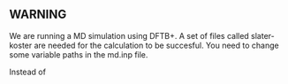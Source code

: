 ## WARNING

We are running a MD simulation using DFTB+. A set of files called slater-koster are needed for the calculation to be succesful. 
You need to change some variable paths in the md.inp file.

Instead of
